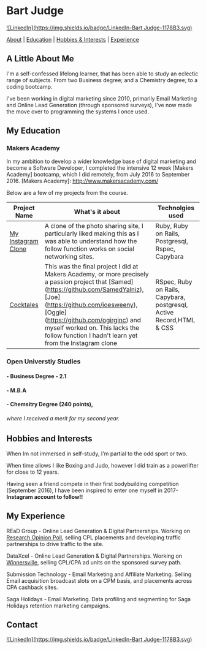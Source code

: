 
# Bart Judge
[![LinkedIn](https://img.shields.io/badge/LinkedIn-Bart Judge-1178B3.svg)](https://uk.linkedin.com/in/bartholomewjudge)

[About](#a-little-about-me) | [Education](#my-education) | [Hobbies & Interests](#hobbies-and-interests) | [Experience](#my-experience)

## A Little About Me
 I'm a self-confessed lifelong learner, that has been able to study an eclectic range of subjects.
 From two Business degree; and a Chemistry degree; to a coding bootcamp.

 I've been working in digital marketing since 2010, primarily  Email Marketing and Online Lead Generation (through sponsored surveys), I've now made the move over to programming the systems I once used.

## My Education

### **Makers Academy**

In my ambition to develop a wider knowledge base of digital marketing and become a Software Developer, I completed the intensive 12 week [Makers Academy] bootcamp, which I did remotely, from July 2016 to September 2016.
[Makers Academy]: http://www.makersacademy.com/


 Below are a few of my projects from the course.

|Project Name| What's it about| Technolgies used|
|-------------|-------------|-----|
| [My Instagram Clone](https://github.com/BJudge/Final-Instagram)|A clone of the photo sharing site, I particularly liked making this as I was able to understand how the follow function works on social networking sites.|Ruby, Ruby on Rails, Postgresql, Rspec, Capybara|
|[Cocktales](https://github.com/Cocktales/cocktales)|This was the final project I did at Makers Academy, or more precisely a passion project that [Samed] (https://github.com/SamedYalniz), [Joe] (https://github.com/joesweeny), [Oggie] (https://github.com/ogirginc) and myself worked on. This lacks the follow function I hadn't learn yet from the Instagram clone|RSpec, Ruby on Rails, Capybara, postgresql, Active Record,HTML & CSS|

### Open Universtiy Studies

#### - Business Degree - 2.1
#### - M.B.A
#### - Chemsitry Degree (240 points),
###### where I received a merit for my second year.



## Hobbies and Interests
 When Im not immersed in self-study, I'm partial to the odd sport or two.

 When time allows I like Boxing and Judo, however I did train as a powerlifter for close to 12 years.

 Having seen a friend compete in their first bodybuilding competition (September 2016), I have been inspired to enter one myself in 2017- <b> Instagram account to follow!! </b>

## My Experience

REaD Group - Online Lead Generation & Digital Partnerships. Working on [Research Opinion Poll], selling CPL placements and developing traffic partnerships to drive traffic to the site.

[Research Opinion Poll]: http://www.research-opinion-poll.co.uk/

DataXcel - Online Lead Generation & Digital Partnerships. Working on [Winnersville], selling CPL/CPA ad units on the sponsored survey path.

[Winnersville]: https://www.winnersville.co.uk/

Submission Technology - Email Marketing and Affiliate Marketing. Selling Email acquisition broadcast slots on a CPM basis, and placements across CPA cashback sites.

Saga Holidays - Email Marketing. Data profiling and segmenting for Saga Holidays retention marketing campaigns.


## Contact

[![LinkedIn](https://img.shields.io/badge/LinkedIn-Bart Judge-1178B3.svg)](https://uk.linkedin.com/in/bartholomewjudge)

